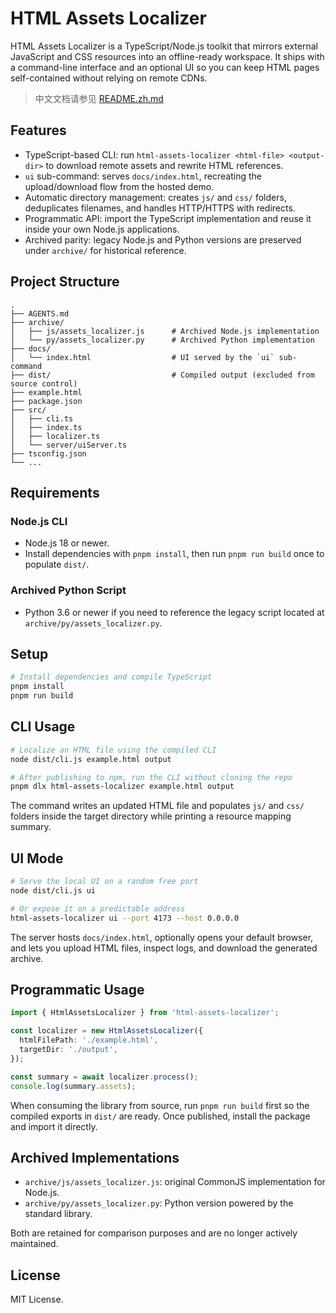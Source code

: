 # HTML Assets Localizer

HTML Assets Localizer is a TypeScript/Node.js toolkit that mirrors external JavaScript and CSS resources into an offline-ready workspace. It ships with a command-line interface and an optional UI so you can keep HTML pages self-contained without relying on remote CDNs.

> 中文文档请参见 [README.zh.md](README.zh.md)

## Features

- TypeScript-based CLI: run `html-assets-localizer <html-file> <output-dir>` to download remote assets and rewrite HTML references.
- `ui` sub-command: serves `docs/index.html`, recreating the upload/download flow from the hosted demo.
- Automatic directory management: creates `js/` and `css/` folders, deduplicates filenames, and handles HTTP/HTTPS with redirects.
- Programmatic API: import the TypeScript implementation and reuse it inside your own Node.js applications.
- Archived parity: legacy Node.js and Python versions are preserved under `archive/` for historical reference.

## Project Structure

```
.
├── AGENTS.md
├── archive/
│   ├── js/assets_localizer.js      # Archived Node.js implementation
│   └── py/assets_localizer.py      # Archived Python implementation
├── docs/
│   └── index.html                  # UI served by the `ui` sub-command
├── dist/                           # Compiled output (excluded from source control)
├── example.html
├── package.json
├── src/
│   ├── cli.ts
│   ├── index.ts
│   ├── localizer.ts
│   └── server/uiServer.ts
├── tsconfig.json
└── ...
```

## Requirements

### Node.js CLI

- Node.js 18 or newer.
- Install dependencies with `pnpm install`, then run `pnpm run build` once to populate `dist/`.

### Archived Python Script

- Python 3.6 or newer if you need to reference the legacy script located at `archive/py/assets_localizer.py`.

## Setup

```bash
# Install dependencies and compile TypeScript
pnpm install
pnpm run build
```

## CLI Usage

```bash
# Localize an HTML file using the compiled CLI
node dist/cli.js example.html output

# After publishing to npm, run the CLI without cloning the repo
pnpm dlx html-assets-localizer example.html output
```

The command writes an updated HTML file and populates `js/` and `css/` folders inside the target directory while printing a resource mapping summary.

## UI Mode

```bash
# Serve the local UI on a random free port
node dist/cli.js ui

# Or expose it on a predictable address
html-assets-localizer ui --port 4173 --host 0.0.0.0
```

The server hosts `docs/index.html`, optionally opens your default browser, and lets you upload HTML files, inspect logs, and download the generated archive.

## Programmatic Usage

```ts
import { HtmlAssetsLocalizer } from 'html-assets-localizer';

const localizer = new HtmlAssetsLocalizer({
  htmlFilePath: './example.html',
  targetDir: './output',
});

const summary = await localizer.process();
console.log(summary.assets);
```

When consuming the library from source, run `pnpm run build` first so the compiled exports in `dist/` are ready. Once published, install the package and import it directly.

## Archived Implementations

- `archive/js/assets_localizer.js`: original CommonJS implementation for Node.js.
- `archive/py/assets_localizer.py`: Python version powered by the standard library.

Both are retained for comparison purposes and are no longer actively maintained.

## License

MIT License.
